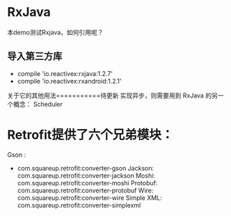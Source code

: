 # RxJava
本demo测试Rxjava，如何引用呢？
## 导入第三方库
- compile 'io.reactivex:rxjava:1.2.7'
- compile 'io.reactivex:rxandroid:1.2.1'

关于它的其他用法===========待更新
实现异步，则需要用到 RxJava 的另一个概念： Scheduler 
# Retrofit提供了六个兄弟模块：

Gson : 
- com.squareup.retrofit:converter-gson
Jackson: 
com.squareup.retrofit:converter-jackson
Moshi: 
com.squareup.retrofit:converter-moshi
Protobuf: 
com.squareup.retrofit:converter-protobuf
Wire: 
com.squareup.retrofit:converter-wire
Simple XML: 
com.squareup.retrofit:converter-simplexml
